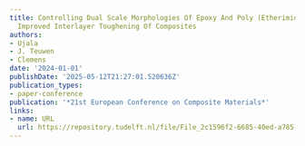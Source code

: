```yaml
---
title: Controlling Dual Scale Morphologies Of Epoxy And Poly (Etherimide) Towards
  Improved Interlayer Toughening Of Composites
authors:
- Ujala
- J. Teuwen
- Clemens
date: '2024-01-01'
publishDate: '2025-05-12T21:27:01.520636Z'
publication_types:
- paper-conference
publication: '*21st European Conference on Composite Materials*'
links:
- name: URL
  url: https://repository.tudelft.nl/file/File_2c1596f2-6685-40ed-a785-9f706b98c2b5
---
```

